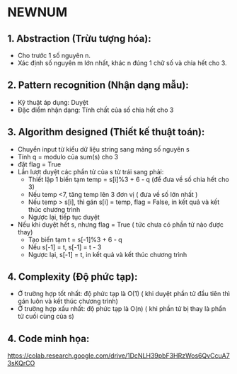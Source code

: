# NEWNUM
## 1. Abstraction (Trừu tượng hóa):
+ Cho trước 1 số nguyên n.
+ Xác định số nguyên m lớn nhất, khác n đúng 1 chữ số và chia hết cho 3.
## 2. Pattern recognition (Nhận dạng mẫu):
+ Kỹ thuật áp dụng: Duyệt
+ Đặc điểm nhận dạng: Tính chất của số chia hết cho 3
## 3. Algorithm designed (Thiết kế thuật toán):
+ Chuyển input từ kiểu dữ liệu string sang mảng số nguyên s
+ Tính q =  modulo của sum(s) cho 3
+ đặt flag = True
+ Lần lượt duyệt các phần tử của s từ trái sang phải:
  - Thiết lập 1 biến tạm temp = s[i]%3 + 6 - q (để đưa về số chia hết cho 3)
  -  Nếu temp <7, tăng temp lên 3 đơn vị ( đưa về số lớn nhất )
  -  Nếu temp > s[i], thì gán s[i] = temp, flag = False, in kết quả và kết thúc chương trình
  -  Ngược lại, tiếp tục duyệt
+ Nếu khi duyệt hết s, nhưng flag = True ( tức chưa có phần tử nào được thay)
  - Tạo biến tạm t = s[-1]%3 + 6 - q 
  - Nếu s[-1] = t, s[-1] = t - 3
  - Ngược lại, s[-1] = t, in kết quả và kết thúc chương trình
## 4. Complexity (Độ phức tạp):
+ Ở trường hợp tốt nhất: độ phức tạp là O(1) ( khi duyệt phần tử đầu tiên thì gán luôn và kết thúc chương trình)
+ Ở trường hợp xấu nhất: độ phức tạp là O(n) ( khi phần tử bị thay là phẩn tử cuối cùng của s)
## 4. Code minh họa:
https://colab.research.google.com/drive/1DcNLH39pbF3HRzWos6QvCcuA73sKQrCO
